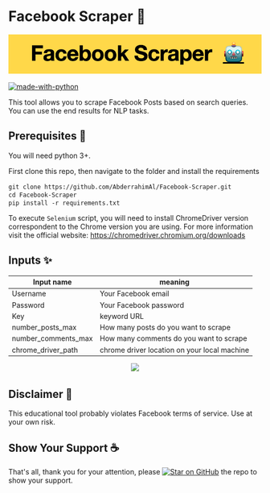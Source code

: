 # Facebook Scraper 🤖

<p align="center">
<img src=".github/header.png">
</p>


[![made-with-python](https://img.shields.io/badge/Made%20with-Python-1f425f.svg)](https://www.python.org/)
 

This tool allows you to scrape Facebook Posts based on search queries. You can use the end results for NLP tasks.

## Prerequisites 🚀

You will need python 3+.

First clone this repo, then navigate to the folder and install the requirements

```
git clone https://github.com/AbderrahimAl/Facebook-Scraper.git
cd Facebook-Scraper
pip install -r requirements.txt
```
To execute `Selenium` script, you will need to install ChromeDriver version correspondent to the Chrome version you are using. 
For more information visit the official website: https://chromedriver.chromium.org/downloads

## Inputs ✨

| Input name | meaning |
| --- | --- |
| Username | Your Facebook email |
| Password | Your Facebook password |
| Key | keyword URL |
| number_posts_max | How many posts do you want to scrape  |
| number_comments_max | How many comments do you want to scrape |
| chrome_driver_path | chrome driver location on your local machine | 
<p align="center">
<img src=".github/posts_urls demo.gif">
</p>


## Disclaimer 🚧
This educational tool probably violates Facebook terms of service. Use at your own risk.

## Show Your Support ☕️
That's all, thank you for your attention, please [![Star on GitHub][github-star-badge]][github-star] the repo to show your support.

[github-star-badge]: https://img.shields.io/github/stars/AbderrahimAl/Facebook-Scraper.svg?style=social
[github-star]: https://github.com/AbderrahimAl/Facebook-Scraper/stargazers
